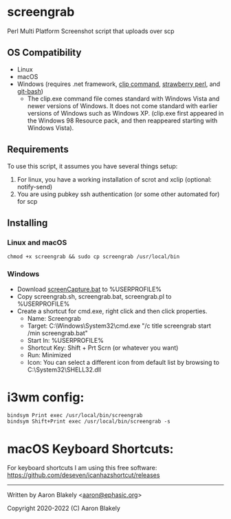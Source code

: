 # screengrab
Perl Multi Platform Screenshot script that uploads over scp

## OS Compatibility
- Linux
- macOS
- Windows (requires .net framework, [clip command](https://www.c3scripts.com/tutorials/msdos/clip.html), [strawberry perl](https://strawberryperl.com/), and [git-bash](https://git-scm.com/download/win))
  - The clip.exe command file comes standard with Windows Vista and newer versions of Windows. It does not come standard with earlier versions of Windows such as Windows XP. (clip.exe first appeared in the Windows 98 Resource pack, and then reappeared starting with Windows Vista).



## Requirements
To use this script, it assumes you have several things setup:
1. For linux, you have a working installation of scrot and xclip 
(optional: notify-send)
2. You are using pubkey ssh authentication (or some other automated for) 
for scp

## Installing
### Linux and macOS
`chmod +x screengrab
 && sudo cp screengrab /usr/local/bin`

### Windows
- Download 
[screenCapture.bat](https://raw.githubusercontent.com/npocmaka/batch.scripts/master/hybrids/.net/c/screenCapture.bat) 
to %USERPROFILE%
- Copy screengrab.sh, screengrab.bat, screengrab.pl to %USERPROFILE%
- Create a shortcut for cmd.exe, right click and then click properties.
    - Name: Screengrab
    - Target: C:\Windows\System32\cmd.exe "/c title screengrab start /min 
screengrab.bat"
    - Start In: %USERPROFILE%
    - Shortcut Key: Shift + Prt Scrn (or whatever you want)
    - Run: Minimized
    - Icon: You can select a different icon from default list by browsing to C:\System32\SHELL32.dll
    
# i3wm config:
    bindsym Print exec /usr/local/bin/screengrab
    bindsym Shift+Print exec /usr/local/bin/screengrab -s

# macOS Keyboard Shortcuts:
   For keyboard shortcuts I am using this free software:
     https://github.com/deseven/icanhazshortcut/releases

---
Written by Aaron Blakely <<aaron@ephasic.org>>

Copyright 2020-2022 (C) Aaron Blakely

